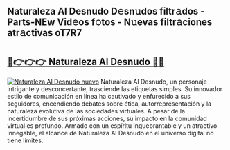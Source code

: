 ## Naturaleza Al Desnudo D𝚎sn𝚞dos filtr𝚊dos - Parts-NEw Vid𝚎os f𝚘tos - N𝚞evas filtr𝚊ciones atr𝚊ctivas oT7R7

# <h2><a href="http://mb3t81.tromn.icu/?c=Naturaleza+Al+Desnudo">🔗👉👉👉 Naturaleza Al Desnudo 🔗🔗</a></h2>

[![Naturaleza Al Desnudo nuevo](https://i.imgur.com/pEAQMta.gif)](http://mb3t81.tromn.icu/?c=Naturaleza+Al+Desnudo)
Naturaleza Al Desnudo, un personaje intrigante y desconcertante, trasciende las etiquetas simples. Su innovador estilo de comunicación en línea ha cautivado y enfurecido a sus seguidores, encendiendo debates sobre ética, autorrepresentación y la naturaleza evolutiva de las sociedades virtuales. A pesar de la incertidumbre de sus próximas acciones, su impacto en la comunidad virtual es profundo. Armado con un espíritu inquebrantable y un atractivo innegable, el alcance de Naturaleza Al Desnudo en el universo digital no tiene límites.
